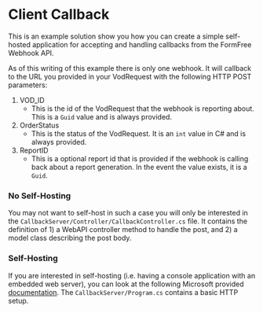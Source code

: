 # Client Callback

This is an example solution show you how you can create a simple self-hosted application for accepting and handling callbacks from
the FormFree Webhook API.

As of this writing of this example there is only one webhook. It will callback to the URL you provided in your VodRequest with
the following HTTP POST parameters:

1. VOD_ID
   * This is the id of the VodRequest that the webhook is reporting about. This is a `Guid` value and is always provided.
2. OrderStatus
   * This is the status of the VodRequest. It is an `int` value in C# and is always provided.
3. ReportID
   * This is a optional report id that is provided if the webhook is calling back about a report generation. In the event
   the value exists, it is a `Guid`.

### No Self-Hosting

You may not want to self-host in such a case you will only be interested in the `CallbackServer/Controller/CallbackController.cs` file.
It contains the definition of 1) a WebAPI controller method to handle the post, and 2) a model class describing the
post body.

### Self-Hosting

If you are interested in self-hosting (i.e. having a console application with an embedded web server), you can look at
the following Microsoft provided [documentation](1). The `CallbackServer/Program.cs` contains a basic HTTP setup.

[1]: http://www.asp.net/web-api/overview/hosting-aspnet-web-api/use-owin-to-self-host-web-api